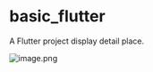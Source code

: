 # basic_flutter

A Flutter project display detail place.

![image.png]( {https://github.com/farhansyam/basic_deplace/blob/3b7741975e7b10c49fec98fa8e9873379b743753/dok/ss.png} )

